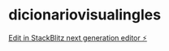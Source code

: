 # dicionariovisualingles

[Edit in StackBlitz next generation editor ⚡️](https://stackblitz.com/~/github.com/vitorga03/dicionariovisualingles)